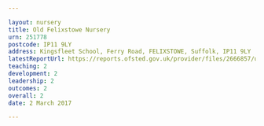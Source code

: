 ```yaml
---

layout: nursery
title: Old Felixstowe Nursery
urn: 251778
postcode: IP11 9LY
address: Kingsfleet School, Ferry Road, FELIXSTOWE, Suffolk, IP11 9LY
latestReportUrl: https://reports.ofsted.gov.uk/provider/files/2666857/urn/251778.pdf
teaching: 2
development: 2
leadership: 2
outcomes: 2
overall: 2
date: 2 March 2017

---
```

